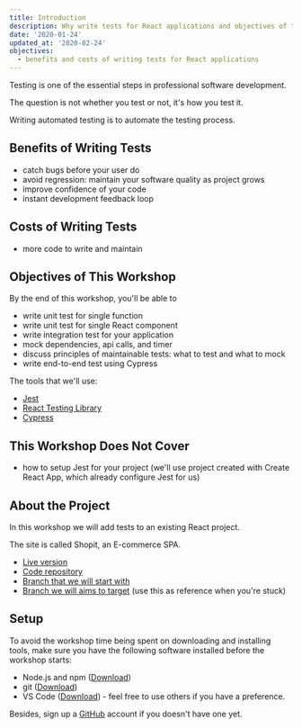 ```yaml
---
title: Introduction
description: Why write tests for React applications and objectives of the workshop.
date: '2020-01-24'
updated_at: '2020-02-24'
objectives:
  - benefits and costs of writing tests for React applications
---
```


Testing is one of the essential steps in professional software development.

The question is not whether you test or not, it's how you test it.

Writing automated testing is to automate the testing process.

## Benefits of Writing Tests

- catch bugs before your user do
- avoid regression: maintain your software quality as project grows
- improve confidence of your code
- instant development feedback loop

## Costs of Writing Tests

- more code to write and maintain

## Objectives of This Workshop

By the end of this workshop, you'll be able to

- write unit test for single function
- write unit test for single React component
- write integration test for your application
- mock dependencies, api calls, and timer
- discuss principles of maintainable tests: what to test and what to mock
- write end-to-end test using Cypress

The tools that we'll use:

- [Jest](https://jestjs.io)
- [React Testing Library](https://testing-library.com/docs/react-testing-library/intro)
- [Cypress](https://www.cypress.io)

## This Workshop Does Not Cover

- how to setup Jest for your project (we'll use project created with Create React App, which already configure Jest for us)

## About the Project

In this workshop we will add tests to an existing React project.

The site is called Shopit, an E-commerce SPA.

- [Live version](https://shopit.space/)
- [Code repository](https://github.com/malcolm-kee/react-ecomm-site)
- [Branch that we will start with](https://github.com/malcolm-kee/react-ecomm-site/tree/workshop/testing/start)
- [Branch we will aims to target](https://github.com/malcolm-kee/react-ecomm-site/tree/workshop/testing/solution) (use this as reference when you're stuck)

## Setup

To avoid the workshop time being spent on downloading and installing tools, make sure you have the following software installed before the workshop starts:

- Node.js and npm ([Download](https://nodejs.org/en/download/))
- git ([Download](https://git-scm.com/downloads))
- VS Code ([Download](https://code.visualstudio.com/Download)) - feel free to use others if you have a preference.

Besides, sign up a [GitHub] account if you doesn't have one yet.

[github]: https://github.com/
